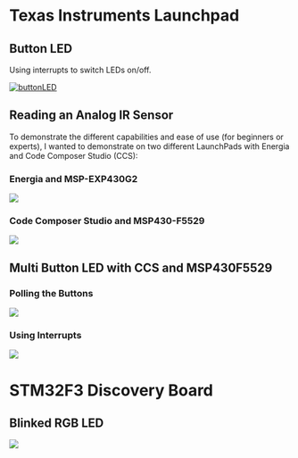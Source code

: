# Texas Instruments Launchpad

## Button LED
Using interrupts to switch LEDs on/off.

[![buttonLED](https://img.youtube.com/vi/So5LiD5_gsc/0.jpg)](https://www.youtube.com/watch?v=So5LiD5_gsc)



## Reading an Analog IR Sensor

To demonstrate the different capabilities and ease of use (for beginners or experts), I wanted to demonstrate on two different LaunchPads with Energia and Code Composer Studio (CCS):

### Energia and MSP-EXP430G2

[![](https://img.youtube.com/vi/HXX0bx5L2Bw/0.jpg)](https://www.youtube.com/watch?v=HXX0bx5L2Bw)


### Code Composer Studio and MSP430-F5529

[![](https://img.youtube.com/vi/IhO6AkYmdy4/0.jpg)](https://www.youtube.com/watch?v=IhO6AkYmdy4)



## Multi Button LED with CCS and MSP430F5529

### Polling the Buttons

[![](https://img.youtube.com/vi/Awbru2NQ8YU/0.jpg)](https://www.youtube.com/watch?v=Awbru2NQ8YU)

### Using Interrupts

[![](https://img.youtube.com/vi/Ost1X7Dabis/0.jpg)](https://www.youtube.com/watch?v=Ost1X7Dabis)


# STM32F3 Discovery Board

## Blinked RGB LED

[![](https://img.youtube.com/vi/nkdFjqbN3M8/0.jpg)](https://www.youtube.com/watch?v=nkdFjqbN3M8)
